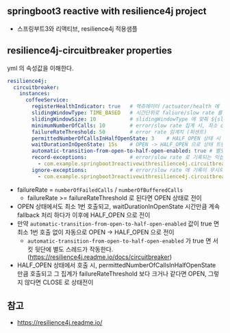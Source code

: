 ## springboot3 reactive with resilience4j project
- 스프링부트3와 리액티브, resilience4j 적용샘플

## resilience4j-circuitbreaker properties
yml 의 속성값을 이해한다.
```yml
resilience4j:
  circuitbreaker:
    instances:
      coffeeService:
        registerHealthIndicator: true   # 액츄에이터 /actuator/health 에 서킷브레이커를 노출하기 위함, false 면 미노출
        slidingWindowType: TIME_BASED   # 시간단위로 faliure/slow rate 를 집계. COUNT_BASED 도 존재
        slidingWindowSize: 10           # slidingWindowType 에 맞춰 ${slidingWindowSize} 초단위 내에서 발생건수를 집계함을 의미  
        minimumNumberOfCalls: 10        # error/slow rate 집계 시, 최소 call 수. 해당 call 수를 크거나 같을떄 집계가 됨
        failureRateThreshold: 50        # error rate 임계치 (퍼센트)
        permittedNumberOfCallsInHalfOpenState: 3    # HALF_OPEN 상태 시 허용되는 call 수, 해당 결과에 따라 실패율을 집계하고 다시 CLOSE/OPEN 전이가 결졍된다
        waitDurationInOpenState: 15s    # OPEN -> HALF_OPEN 으로 상태 트랜지션이 전이될 때의 대기시간
        automatic-transition-from-open-to-half-open-enabled: true # 별도 스레드가 돌아서 ${waitDurationInOpenState} 만큼 시간이 자니면 OPEN -> HALF_OPEN 으로 상태전이를 시켜줌 
        record-exceptions:              # error/slow rate 로 기록되는 익셉션
          - com.example.springboot3reactivewithresilience4j.circuitbreaker.CoffeeRecordException
        ignore-exceptions:              # error/slow rate 에 기록이 무시되는 익셉션
          - com.example.springboot3reactivewithresilience4j.circuitbreaker.CoffeeIgnoreException
```
* failureRate = `numberOfFailedCalls` / `numberOfBufferedCalls`
  * failureRate >= failureRateThreshold 로 된다면 OPEN 상태로 전이
* OPEN 상태에서도 최소 1번 호출되고, waitDurationInOpenState 시간만큼 계속 fallback 처리 하다가 이후에 HALF_OPEN 으로 전이
* 만약 `automatic-transition-from-open-to-half-open-enabled` 값이 true 면 최소 1번 호출 없이 자동으로 OPEN -> HALF_OPEN 으로 전이
  * `automatic-transition-from-open-to-half-open-enabled` 가 true 면 서킷 뒷단에 별도 스레드가 작동한다. (https://resilience4j.readme.io/docs/circuitbreaker)
* HALF_OPEN 상태에서 호출 시, permittedNumberOfCallsInHalfOpenState 만큼 호출되고 그 집계가 failureRateThreshold 보다 크거나 같다면 OPEN, 그렇지 않다면 CLOSE 로 상태전이


## 참고
* https://resilience4j.readme.io/

